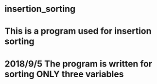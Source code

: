 # insertion_sorting
# This is a program used for insertion sorting
# 2018/9/5 The program is written for sorting ONLY three variables
